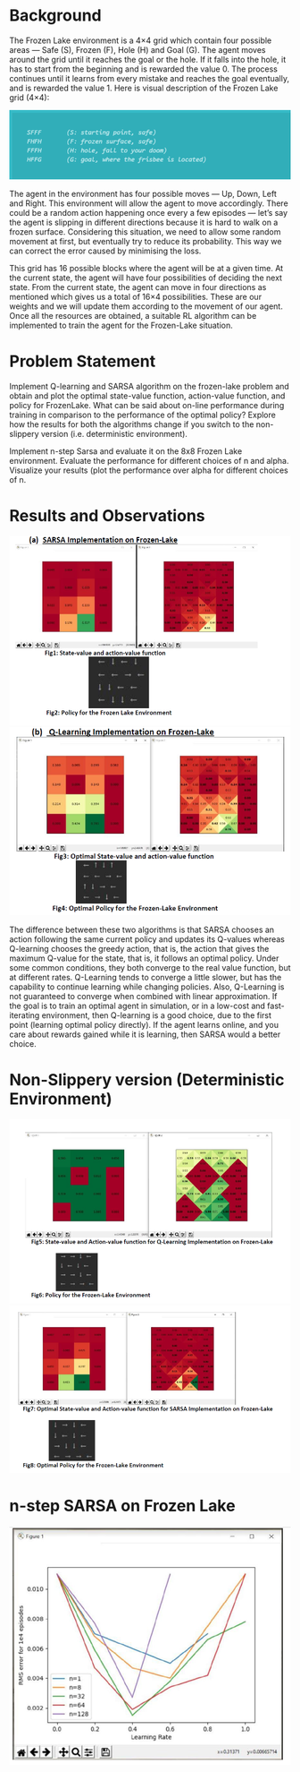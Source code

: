 # Background

The Frozen Lake environment is a 4×4 grid which contain four possible areas  — Safe (S), Frozen (F), Hole (H) and Goal (G). The agent moves around the grid until it reaches the
goal or the hole. If it falls into the hole, it has to start from the beginning and is rewarded the value 0. The process continues until it learns from every mistake and reaches 
the goal eventually, and is rewarded the value 1. Here is visual description of the Frozen Lake grid (4×4):

![alt text](https://github.com/gunjan1917/ReinforcementLearningProblems/blob/Gunjan1917-patch-1/FrozenLake/frozenlake_grid.PNG)

The agent in the environment has four possible moves — Up, Down, Left and Right. This environment will allow the agent to move accordingly. 
There could be a random action happening once every a few episodes — let’s say the agent is slipping in different directions because it is hard to walk on a frozen surface. 
Considering this situation, we need to allow some random movement at first, but eventually try to reduce its probability. This way we can correct the error caused by minimising 
the loss.

This grid has 16 possible blocks where the agent will be at a given time. At the current state, the agent will have four possibilities of deciding the next state. 
From the current state, the agent can move in four directions as mentioned which gives us a total of 16×4 possibilities. These are our weights and we will update them
according to the movement of our agent. Once all the resources are obtained, a suitable RL algorithm can be implemented to train the agent for the Frozen-Lake situation.

# Problem Statement
Implement Q-learning and SARSA algorithm on the frozen-lake problem and obtain and plot the optimal state-value function, action-value function, and policy for
FrozenLake. What can be said about on-line performance during training in comparison to the performance of the optimal policy? Explore how the results for both the algorithms change if you switch to the non-slippery version (i.e. deterministic environment).

Implement n-step Sarsa and evaluate it on the 8x8 Frozen Lake environment. Evaluate the performance for different choices of n and alpha. Visualize your results
(plot the performance over alpha for different choices of n.

# Results and Observations

![alt text](https://github.com/gunjan1917/ReinforcementLearningProblems/blob/Gunjan1917-patch-1/FrozenLake/sarsa.PNG)
![alt text](https://github.com/gunjan1917/ReinforcementLearningProblems/blob/Gunjan1917-patch-1/FrozenLake/q_learning.PNG)

The difference between these two algorithms is that SARSA chooses an action following the same current policy and updates its Q-values whereas Q-learning chooses the greedy action, that is, the action that gives the maximum Q-value for the state, that is, it follows an optimal policy. Under some common conditions, they both converge to the real value function, but at different rates. Q-Learning tends to converge a little slower, but has the capability to continue learning while changing policies. Also, Q-Learning is not guaranteed to converge when combined with linear approximation.
If the goal is to train an optimal agent in simulation, or in a low-cost and fast-iterating environment, then Q-learning is a good choice, due to the first point (learning optimal policy directly). If the agent learns online, and you care about rewards gained while it is learning, then SARSA would a better choice.

# Non-Slippery version (Deterministic Environment)
![alt text](https://github.com/gunjan1917/ReinforcementLearningProblems/blob/master/FrozenLake/q_learning_nonslippery.PNG)
![alt text](https://github.com/gunjan1917/ReinforcementLearningProblems/blob/master/FrozenLake/sarsa_nonslippery.PNG)

# n-step SARSA on Frozen Lake
![alt text](https://github.com/gunjan1917/ReinforcementLearningProblems/blob/Gunjan1917-patch-1/FrozenLake/nstep_sarsa_results.PNG)

